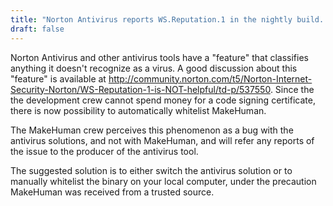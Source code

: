 ```yaml
---
title: "Norton Antivirus reports WS.Reputation.1 in the nightly build. What gives?"
draft: false
---
```


Norton Antivirus and other antivirus tools have a "feature" that classifies anything it doesn't recognize as a virus. A good discussion about this "feature" is available at http://community.norton.com/t5/Norton-Internet-Security-Norton/WS-Reputation-1-is-NOT-helpful/td-p/537550. Since the the development crew cannot spend money for a code signing certificate, there is now possibility to automatically whitelist MakeHuman.

The MakeHuman crew perceives this phenomenon as a bug with the antivirus solutions, and not with MakeHuman, and will refer any reports of the issue to the producer of the antivirus tool.

The suggested solution is to either switch the antivirus solution or to manually whitelist the binary on your local computer, under the precaution MakeHuman was received from a trusted source.